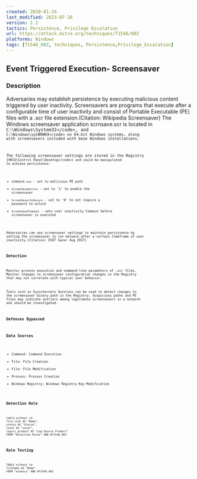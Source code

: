 ```yaml
---
created: 2020-01-24
last_modified: 2023-07-28
version: 1.2
tactics: Persistence, Privilege Escalation
url: https://attack.mitre.org/techniques/T1546/002
platforms: Windows
tags: [T1546_002, techniques, Persistence,Privilege_Escalation]
---
```


## Event Triggered Execution- Screensaver

### Description

Adversaries may establish persistence by executing malicious content triggered by user inactivity. Screensavers are programs that execute after a configurable time of user inactivity and consist of Portable Executable (PE) files with a .scr file extension.(Citation: Wikipedia Screensaver) The Windows screensaver application scrnsave.scr is located in <code>C:\Windows\System32\</code>, and <code>C:\Windows\sysWOW64\</code>  on 64-bit Windows systems, along with screensavers included with base Windows installations.

The following screensaver settings are stored in the Registry (<code>HKCU\Control Panel\Desktop\</code>) and could be manipulated to achieve persistence:

* <code>SCRNSAVE.exe</code> - set to malicious PE path
* <code>ScreenSaveActive</code> - set to '1' to enable the screensaver
* <code>ScreenSaverIsSecure</code> - set to '0' to not require a password to unlock
* <code>ScreenSaveTimeout</code> - sets user inactivity timeout before screensaver is executed

Adversaries can use screensaver settings to maintain persistence by setting the screensaver to run malware after a certain timeframe of user inactivity.(Citation: ESET Gazer Aug 2017)

### Detection

Monitor process execution and command-line parameters of .scr files. Monitor changes to screensaver configuration changes in the Registry that may not correlate with typical user behavior.

Tools such as Sysinternals Autoruns can be used to detect changes to the screensaver binary path in the Registry. Suspicious paths and PE files may indicate outliers among legitimate screensavers in a network and should be investigated.

### Defenses Bypassed



### Data Sources

  - Command: Command Execution
  -  File: File Creation
  -  File: File Modification
  -  Process: Process Creation
  -  Windows Registry: Windows Registry Key Modification
### Detection Rule

```dataview
table without id
file.link AS "Name",
status AS "Status",
level AS "Level",
logsrc_product AS "Log Source Product"
FROM "Detection Rules" AND #T1546_002
```

### Rule Testing

```dataview
TABLE without id
filename AS "Name"
FROM "atomics" AND #T1546_002
```
